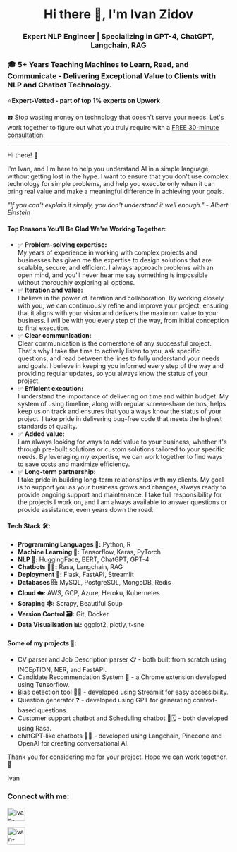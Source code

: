<h1 align="center">Hi there 👋, I'm Ivan Zidov</h1>
<h3 align="center">Expert NLP Engineer | Specializing in GPT-4, ChatGPT, Langchain, RAG</h3>


<h3>🎓 5+ Years Teaching Machines to Learn, Read, and Communicate - Delivering Exceptional Value to Clients with NLP and Chatbot Technology.</h3>


⭐**Expert-Vetted - part of top 1% experts on Upwork**

☎️ Stop wasting money on technology that doesn't serve your needs. Let's work together to figure out what you truly require with a [FREE 30-minute consultation](https://calendly.com/ivanzidov/15min).

---

Hi there! 👋

I'm Ivan, and I'm here to help you understand AI in a simple language, without getting lost in the hype. I want to ensure that you don't use complex technology for simple problems, and help you execute only when it can bring real value and make a meaningful difference in achieving your goals.

_"If you can't explain it simply, you don't understand it well enough." - Albert Einstein_

<h4>Top Reasons You'll Be Glad We're Working Together:</h4>

- ✅ **Problem-solving expertise:**<br>
My years of experience in working with complex projects and businesses has given me the expertise to design solutions that are scalable, secure, and efficient. I always approach problems with an open mind, and you'll never hear me say something is impossible without thoroughly exploring all options.
- ✅ **Iteration and value:**<br>
I believe in the power of iteration and collaboration. By working closely with you, we can continuously refine and improve your project, ensuring that it aligns with your vision and delivers the maximum value to your business. I will be with you every step of the way, from initial conception to final execution.
- ✅ **Clear communication:**<br>
Clear communication is the cornerstone of any successful project. That's why I take the time to actively listen to you, ask specific questions, and read between the lines to fully understand your needs and goals. I believe in keeping you informed every step of the way and providing regular updates, so you always know the status of your project.
- ✅ **Efficient execution:**<br>
I understand the importance of delivering on time and within budget. My system of using timeline, along with regular screen-share demos, helps keep us on track and ensures that you always know the status of your project. I take pride in delivering bug-free code that meets the highest standards of quality.
- ✅ **Added value:**<br>
I am always looking for ways to add value to your business, whether it's through pre-built solutions or custom solutions tailored to your specific needs. By leveraging my expertise, we can work together to find ways to save costs and maximize efficiency.
- ✅ **Long-term partnership:**<br>
I take pride in building long-term relationships with my clients. My goal is to support you as your business grows and changes, always ready to provide ongoing support and maintenance. I take full responsibility for the projects I work on, and I am always available to answer questions or provide assistance, even years down the road.

<h4>Tech Stack 🛠️:</h4>

- **Programming Languages 🐍:** Python, R
- **Machine Learning 🤖:** Tensorflow, Keras, PyTorch
- **NLP 📝:** HuggingFace, BERT, ChatGPT, GPT-4
- **Chatbots 🤖💬:** Rasa, Langchain, RAG
- **Deployment 🚀:** Flask, FastAPI, Streamlit
- **Databases 🗄️:** MySQL, PostgreSQL, MongoDB, Redis
- **Cloud ☁️:** AWS, GCP, Azure, Heroku, Kubernetes
- **Scraping 🕸️:** Scrapy, Beautiful Soup
- **Version Control 🗃️:** Git, Docker
- **Data Visualisation 📊:** ggplot2, plotly, t-sne

<h4>Some of my projects 🚧:</h4>

- CV parser and Job Description parser 📋 - both built from scratch using INCEpTION, NER, and FastAPI.
- Candidate Recommendation System 🤝 - a Chrome extension developed using Tensorflow.
- Bias detection tool 🕵️‍♀️ - developed using Streamlit for easy accessibility.
- Question generator ❓ - developed using GPT for generating context-based questions.
- Customer support chatbot and Scheduling chatbot 💬🗓️ - both developed using Rasa.
- chatGPT-like chatbots 🤖💬 - developed using Langchain, Pinecone and OpenAI for creating conversational AI.


Thank you for considering me for your project. Hope we can work together. 🤗

Ivan


<h3 align="left">Connect with me:</h3>
<p align="left">
<a href="https://linkedin.com/in/ivan-zidov" target="blank"><img align="center" src="https://raw.githubusercontent.com/rahuldkjain/github-profile-readme-generator/master/src/images/icons/Social/linked-in-alt.svg" alt="ivan-zidov" height="30" width="40" /></a>

<a href="https://www.upwork.com/freelancers/ivanzidov" target="blank"><img align="center" src="https://assets-global.website-files.com/603fea6471d9d8559d077603/6092b7514135708162a4be92_Favicon%20256.png" alt="ivan-zidov" height="40" width="40" /></a>
</p>